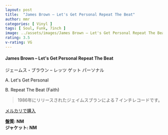 ```yaml
---
layout: post
title:  "James Brown – Let's Get Personal Repeat The Beat"
author: mmr
categories: [ Vinyl ]
tags: [ Soul, Funk, 7inch ]
image: ../assets/images/James Brown – Let's Get Personal Repeat The Beat.jpg
rating: 3.5
v-rating: VG
---
```


#### James Brown – Let's Get Personal Repeat The Beat

ジェームス・ブラウン – レッツ ゲット パーソナル

A. Let's Get Personal

B. Repeat The Beat (Faith)

> 1986年にリリースされたジェイムスブランによる７インチレコードです。


[メルカリで購入](https://jp.mercari.com/item/m12374882374)

<div class="mt-4 mb-4 d-flex align-items-center">
<strong class="mr-1">盤質: NM</strong>
</div>
<div class="mt-4 mb-4 d-flex align-items-center">
<strong class="mr-1">ジャケット: NM</strong>
</div>
